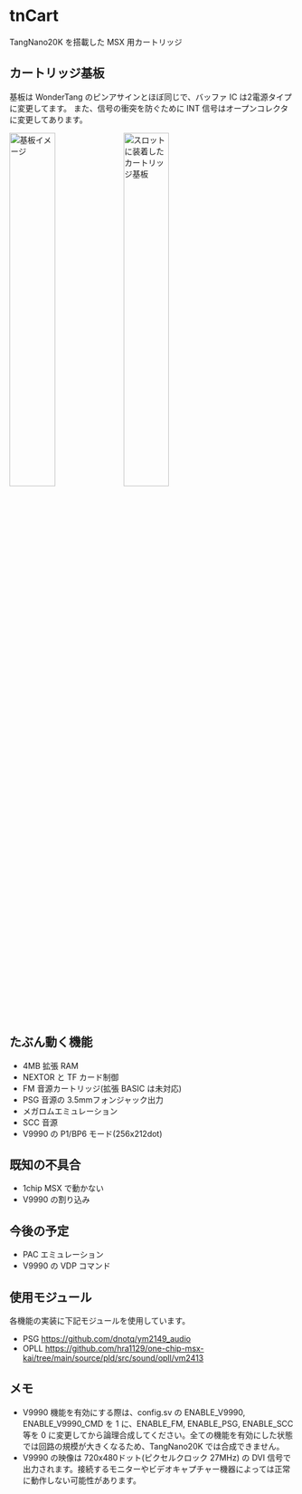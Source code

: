 # tnCart

TangNano20K を搭載した MSX 用カートリッジ

## カートリッジ基板
基板は WonderTang のピンアサインとほぼ同じで、バッファ IC は2電源タイプに変更してます。
また、信号の衝突を防ぐために INT 信号はオープンコレクタに変更してあります。

<img alt="基板イメージ" src="https://github.com/buppu3/tnCart/blob/main/pics/tnCart_rev1_3d.png?raw=true" width="40%" /><img alt="スロットに装着したカートリッジ基板" src="https://github.com/buppu3/tnCart/blob/main/pics/tnCart_rev1_mounted.png?raw=true" width="40%" />

## たぶん動く機能
- 4MB 拡張 RAM
- NEXTOR と TF カード制御
- FM 音源カートリッジ(拡張 BASIC は未対応)
- PSG 音源の 3.5mmフォンジャック出力
- メガロムエミュレーション
- SCC 音源
- V9990 の P1/BP6 モード(256x212dot)

## 既知の不具合
- 1chip MSX で動かない
- V9990 の割り込み

## 今後の予定
- PAC エミュレーション
- V9990 の VDP コマンド

## 使用モジュール
各機能の実装に下記モジュールを使用しています。
- PSG https://github.com/dnotq/ym2149_audio
- OPLL https://github.com/hra1129/one-chip-msx-kai/tree/main/source/pld/src/sound/opll/vm2413

## メモ
- V9990 機能を有効にする際は、config.sv の ENABLE_V9990, ENABLE_V9990_CMD を 1 に、ENABLE_FM, ENABLE_PSG, ENABLE_SCC 等を 0 に変更してから論理合成してください。全ての機能を有効にした状態では回路の規模が大きくなるため、TangNano20K では合成できません。
- V9990 の映像は 720x480ドット(ピクセルクロック 27MHz) の DVI 信号で出力されます。接続するモニターやビデオキャプチャー機器によっては正常に動作しない可能性があります。
